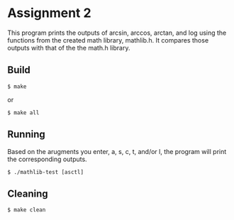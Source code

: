 # Assignment 2

This program prints the outputs of arcsin, arccos, arctan, and log using the functions from the
created math library, mathlib.h. It compares those outputs with that of the the math.h library.

## Build
```
$ make
```
or
```
$ make all
```

## Running
Based on the arugments you enter, a, s, c, t, and/or l, the program will print the corresponding
outputs.
```
$ ./mathlib-test [asctl]
```

## Cleaning
	$ make clean
